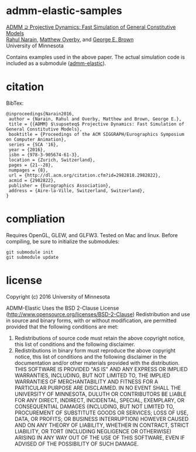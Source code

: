
# admm-elastic-samples

[ADMM ⊇ Projective Dynamics: Fast Simulation of General Constitutive Models](http://rahul.narain.name/admm-pd/)  
[Rahul Narain](http://rahul.narain.name/), [Matthew Overby](http://www.mattoverby.net/), and [George E. Brown](http://www-users.cs.umn.edu/~brow2327/)  
University of Minnesota

Contains examples used in the above paper. The actual simulation code is included as a submodule
([admm-elastic](http://www.github.com/mattoverby/admm-elastic/)).

# citation

BibTex:

	@inproceedings{Narain2016,
	 author = {Narain, Rahul and Overby, Matthew and Brown, George E.},
	 title = {{ADMM} $\supseteq$ Projective Dynamics: Fast Simulation of General Constitutive Models},
	 booktitle = {Proceedings of the ACM SIGGRAPH/Eurographics Symposium on Computer Animation},
	 series = {SCA '16},
	 year = {2016},
	 isbn = {978-3-905674-61-3},
	 location = {Zurich, Switzerland},
	 pages = {21--28},
	 numpages = {8},
	 url = {http://dl.acm.org/citation.cfm?id=2982818.2982822},
	 acmid = {2982822},
	 publisher = {Eurographics Association},
	 address = {Aire-la-Ville, Switzerland, Switzerland},
	} 

# compliation

Requires OpenGL, GLEW, and GLFW3. Tested on Mac and linux. Before compiling, be sure to initialize the submodules:

	git submodule init
	git submodule update

# license

Copyright (c) 2016 University of Minnesota

ADMM-Elastic Uses the BSD 2-Clause License (http://www.opensource.org/licenses/BSD-2-Clause)
Redistribution and use in source and binary forms, with or without modification, are
permitted provided that the following conditions are met:  
1. Redistributions of source code must retain the above copyright notice, this list of
conditions and the following disclaimer.  
2. Redistributions in binary form must reproduce the above copyright notice, this list
of conditions and the following disclaimer in the documentation and/or other materials
provided with the distribution.  
THIS SOFTWARE IS PROVIDED "AS IS" AND ANY EXPRESS OR IMPLIED WARRANTIES, INCLUDING, BUT NOT
LIMITED TO, THE IMPLIED WARRANTIES OF MERCHANTABILITY AND FITNESS FOR  A PARTICULAR PURPOSE
ARE DISCLAIMED. IN NO EVENT SHALL THE UNIVERSITY OF MINNESOTA, DULUTH OR CONTRIBUTORS BE 
LIABLE FOR ANY DIRECT, INDIRECT, INCIDENTAL, SPECIAL, EXEMPLARY, OR CONSEQUENTIAL DAMAGES
(INCLUDING, BUT NOT LIMITED TO, PROCUREMENT OF SUBSTITUTE GOODS OR SERVICES; LOSS OF USE, DATA,
OR PROFITS; OR BUSINESS INTERRUPTION) HOWEVER CAUSED AND ON ANY THEORY OF LIABILITY, WHETHER
IN CONTRACT, STRICT LIABILITY, OR TORT (INCLUDING NEGLIGENCE OR OTHERWISE) ARISING IN ANY WAY
OUT OF THE USE OF THIS SOFTWARE, EVEN IF ADVISED OF THE POSSIBILITY OF SUCH DAMAGE.
